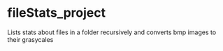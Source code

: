 # fileStats_project
Lists stats about files in a folder recursively and converts bmp images to their grasycales
